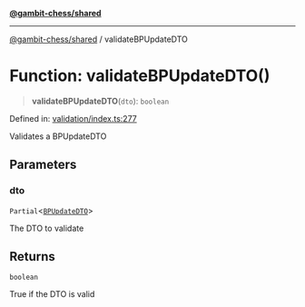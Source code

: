 [**@gambit-chess/shared**](../README.md)

***

[@gambit-chess/shared](../globals.md) / validateBPUpdateDTO

# Function: validateBPUpdateDTO()

> **validateBPUpdateDTO**(`dto`): `boolean`

Defined in: [validation/index.ts:277](https://github.com/cango91/gambit-chess/blob/d79bd73a9b1359341cbe89b368f1eb5b66a60564/shared/src/validation/index.ts#L277)

Validates a BPUpdateDTO

## Parameters

### dto

`Partial`\<[`BPUpdateDTO`](../interfaces/BPUpdateDTO.md)\>

The DTO to validate

## Returns

`boolean`

True if the DTO is valid
